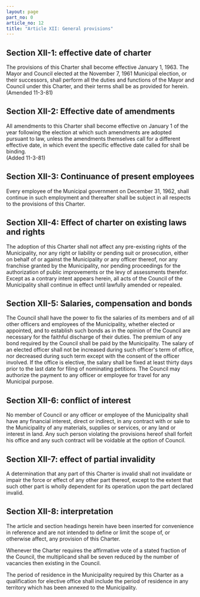 ```yaml
---
layout: page
part_no: 0
article_no: 12
title: "Article XII: General provisions"
---
```


## Section XII-1: effective date of charter

The provisions of this Charter shall become effective January 1, 1963. The Mayor
and Council elected at the November 7, 1961 Municipal election, or their
successors, shall perform all the duties and functions of the Mayor and Council
under this Charter, and their terms shall be as provided for herein.  
(Amended 11-3-81)

## Section XII-2: Effective date of amendments

All amendments to this Charter shall become effective on January 1 of the year
following the election at which such amendments are adopted pursuant to law,
unless the amendments themselves call for a different effective date, in which
event the specific effective date called for shall be binding.  
(Added 11-3-81)

## Section XII-3: Continuance of present employees

Every employee of the Municipal government on December 31, 1962, shall continue
in such employment and thereafter shall be subject in all respects to the
provisions of this Charter.

## Section XII-4: Effect of charter on existing laws and rights

The adoption of this Charter shall not affect any pre-existing rights of the
Municipality, nor any right or liability or pending suit or prosecution, either
on behalf of or against the Municipality or any officer thereof, nor any
franchise granted by the Municipality, nor pending proceedings for the
authorization of public improvements or the levy of assessments therefor. Except
as a contrary intent appears herein, all acts of the Council of the Municipality
shall continue in effect until lawfully amended or repealed.

## Section XII-5: Salaries, compensation and bonds

The Council shall have the power to fix the salaries of its members and of all
other officers and employees of the Municipality, whether elected or appointed,
and to establish such bonds as in the opinion of the Council are necessary for
the faithful discharge of their duties. The premium of any bond required by the
Council shall be paid by the Municipality. The salary of an elected officer
shall not be increased during such officer's term of office, nor decreased
during such term except with the consent of the officer involved. If the office
is elective, the salary shall be fixed at least thirty days prior to the last
date for filing of nominating petitions. The Council may authorize the payment
to any officer or employee for travel for any Municipal purpose.

## Section XII-6: conflict of interest

No member of Council or any officer or employee of the Municipality shall have
any financial interest, direct or indirect, in any contract with or sale to the
Municipality of any materials, supplies or services, or any land or interest in
land. Any such person violating the provisions hereof shall forfeit his office
and any such contract will be voidable at the option of Council.

## Section XII-7: effect of partial invalidity

A determination that any part of this Charter is invalid shall not invalidate or
impair the force or effect of any other part thereof, except to the extent that
such other part is wholly dependent for its operation upon the part declared
invalid.

## Section XII-8: interpretation

The article and section headings herein have been inserted for convenience in
reference and are not intended to define or limit the scope of, or otherwise
affect, any provision of this Charter.

Whenever the Charter requires the affirmative vote of a stated fraction of the
Council, the multiplicand shall be seven reduced by the number of vacancies then
existing in the Council.

The period of residence in the Municipality required by this Charter as a
qualification for elective office shall include the period of residence in any
territory which has been annexed to the Municipality.
